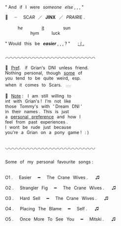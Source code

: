 "  And⠀if⠀I⠀were⠀*someone⠀else* , , ,  "

👒⠀⠀┈⠀⠀SC*AR*⠀／⠀**JINX**⠀／⠀*PRAIR*IE .
<br>
<br>⠀⠀⠀⠀h*e*⠀⠀⠀⠀⠀⠀<ins>it</ins>⠀⠀⠀⠀⠀⠀sun
<br>⠀⠀⠀⠀⠀⠀⠀⠀hym⠀⠀⠀⠀l*u*ck
<br>
<br>
"  Would⠀this⠀be⠀***easier*** , , , ?  "⠀ ⠀[: ( .](https://open.spotify.com/track/5YkZPYInGxp1kK6gbH85NK?si=a28a0486b2b74d77)

<br>◠◠◠◠◠◠◠◠◠◠◠◠◠◠◠◠◠◠◠◠◠◠◠◠

🎀⠀<ins>Pref</ins>.⠀ if⠀Grian's⠀DNI⠀unless⠀friend.
<br /> Nothing⠀personal,⠀though⠀<ins>some</ins>⠀of
<br /> you⠀tend⠀to⠀be⠀quite⠀weird,⠀esp.
<br /> when⠀it⠀comes⠀to⠀Scars.⠀ 𓈊
<br />
<br /> 🔮⠀<ins>Note</ins> : ⠀I⠀am⠀still⠀willing⠀to
<br /> int⠀with⠀Grian's !⠀I'm⠀not⠀like
<br /> those⠀Tommy's⠀with⠀' Dream⠀DNI '
<br /> in⠀their⠀names .⠀This⠀is⠀just
<br /> a⠀<ins>personal⠀preference</ins>⠀and⠀how⠀I
<br /> feel⠀from⠀past⠀experiences .
<br /> I⠀wont⠀be⠀rude⠀just⠀because
<br /> you're⠀a⠀Grian⠀on⠀a⠀pony⠀game !⠀: )

<br>◡◡◡◡◡◡◡◡◡◡◡◡◡◡◡◡◡◡◡◡◡◡◡◡

<br> 
Some⠀of⠀my⠀personal⠀favourite⠀songs :
<br> 
<br> 
<br/> O1 .⠀⠀Easier⠀⠀━⠀⠀The⠀Crane⠀Wives .⠀ ⠀♫
<br/> 
<br/> O2 .⠀⠀Strangler⠀Fig⠀⠀━⠀⠀The⠀Crane⠀Wives .⠀ ⠀♫
<br/> 
<br/> O3 .⠀⠀Hard⠀Sell⠀⠀━⠀⠀The⠀Crane⠀Wives .⠀ ⠀♫
<br/> 
<br/> O4 .⠀⠀Placing⠀The⠀Blame⠀⠀━⠀⠀Self .⠀ ⠀♫
<br/> 
<br/> O5 .⠀⠀Once⠀More⠀To⠀See⠀You⠀⠀━⠀⠀Mitski .⠀ ⠀♫
